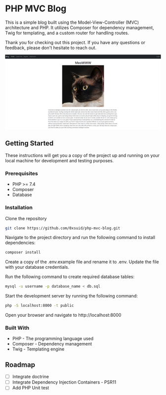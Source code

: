 # PHP MVC Blog

This is a simple blog built using the Model-View-Controller (MVC) architecture and PHP. It utilizes Composer for dependency management, Twig for templating, and a custom router for handling routes.

Thank you for checking out this project. If you have any questions or feedback, please don't hesitate to reach out.

![Blog](./Screenshot.PNG "Single Post")

## Getting Started

These instructions will get you a copy of the project up and running on your local machine for development and testing purposes.

### Prerequisites

- PHP >= 7.4
- Composer
- Database

### Installation

Clone the repository

```bash
git clone https://github.com/0xsuid/php-mvc-blog.git
```

Navigate to the project directory and run the following command to install dependencies:

```bash
composer install
```

Create a copy of the .env.example file and rename it to .env. Update the file with your database credentials.

Run the following command to create required database tables:

```bash
mysql -u username -p database_name < db.sql
```

Start the development server by running the following command:

```bash
php -S localhost:8000 -t public
```

Open your browser and navigate to http://localhost:8000

### Built With

- PHP - The programming language used
- Composer - Dependency management
- Twig - Templating engine

## Roadmap

- [ ] Integrate doctrine
- [ ] Integrate Dependency Injection Containers - PSR11
- [ ] Add PHP Unit test
